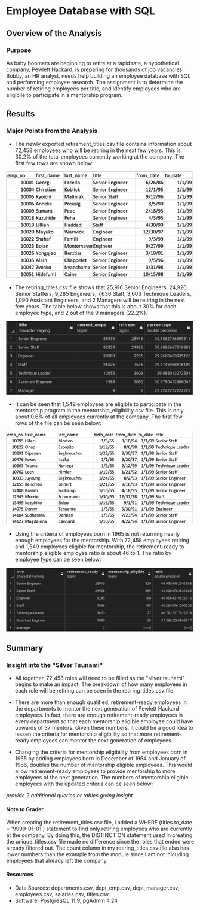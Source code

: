 # Employee Database with SQL

## Overview of the Analysis
### Purpose
As baby boomers are beginning to retire at a rapid rate, a hypothetical company, Pewlett Hackard, is preparing for thousands of job vacancies. Bobby, an HR analyst, needs help building an employee database with SQL and performing employee research. The assignment is to determine the number of retiring employees per title, and identify employees who are eligibile to participate in a mentorship program.

## Results
### Major Points from the Analysis
- The newly exported retirement_titles.csv file contains information about 72,458 employees who will be retiring in the next few years. This is 30.2% of the total employees currently working at the company. The first few rows are shown below:

<img src='https://github.com/npantfoerder/pewlett-hackard-analysis/blob/master/Images/retirement_titles.png' width=500>

- The retiring_titles.csv file shows that 25,916 Senior Engineers, 24,926 Senior Staffers, 9,285 Engineers, 7,636 Staff, 3,603 Technique Leaders, 1,090 Assistant Engineers, and 2 Managers will be retiring in the next few years. The table below shows that this is about 30% for each employee type, and 2 out of the 9 managers (22.2%).

<img src='https://github.com/npantfoerder/pewlett-hackard-analysis/blob/master/Images/retiree_percents.png' width=500>

- It can be seen that 1,549 employees are eligible to participate in the mentorship program in the mentorship_eligibility.csv file. This is only about 0.6% of all employees currently at the company.
The first few rows of the file can be seen below:

<img src='https://github.com/npantfoerder/pewlett-hackard-analysis/blob/master/Images/mentorship_eligibility.png' width=500>

- Using the criteria of employees born in 1965 is not returning nearly enough employees for the mentorship. With 72,458 employees retiring and 1,549 employees eligible for mentorship, the retirement-ready to mentorship eligible employee ratio is about 46 to 1. The ratio by employee type can be seen below:

<img src='https://github.com/npantfoerder/pewlett-hackard-analysis/blob/master/Images/ratios.png' width=500>

## Summary
### Insight into the "Silver Tsunami"
- All together, 72,458 roles will need to be filled as the "silver tsunami" begins to make an impact. The breakdown of how many employees in each role will be retiring can be seen in the retiring_titles.csv file.

- There are more than enough qualified, retirement-ready employees in the departments to mentor the next generation of Pewlett Hackard employees. In fact, there are enough retirement-ready employees in every department so that each mentorship eligible employee could have upwards of 37 mentors. Given these numbers, it could be a good idea to lessen the criteria for mentorship eligibility so that more retirement-ready employees can mentor the next generation of employees.

- Changing the criteria for mentorship eligibility from employees born in 1965 by adding employees born in December of 1964 and January of 1966, doubles the number of mentorship eligible employees. This would allow retirement-ready employees to provide mentorship to more employees of the next generation. The numbers of mentorship eligible employees with the updated criteria can be seen below:

*provide 2 additional queries or tables giving insight*

#### Note to Grader
When creating the retirement_titles.csv file, I added a WHERE (titles.to_date = '9999-01-01') statement to find only retiring employees who are currently at the company. By doing this, the DISTINCT ON statement used in creating the unique_titles.csv file made no difference since the roles that ended were already filtered out. The count column in my retiring_titles.csv file also has lower numbers than the example from the module since I am not inlcuding employees that already left the company.

#### Resources
- Data Sources: departments.csv, dept_emp.csv, dept_manager.csv, employees.csv, salaries.csv, titles.csv
- Software: PostgreSQL 11.9, pgAdmin 4.24
